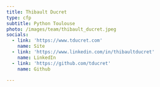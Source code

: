 ```yaml
---
title: Thibault Ducret
type: cfp
subtitle: Python Toulouse
photo: /images/team/thibault_ducret.jpeg
socials:
  - link: 'https://www.tducret.com'
    name: Site
  - link: 'https://www.linkedin.com/in/thibaultducret'
    name: LinkedIn
  - link: 'https://github.com/tducret'
    name: Github

---
```

